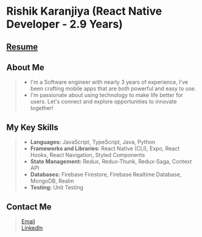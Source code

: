 # **Rishik Karanjiya (React Native Developer - 2.9 Years)**

## **[Resume](Rishik_Karanjiya.pdf)**

## **About Me**
>- I'm a Software engineer with nearly 3 years of experience, I've been crafting mobile apps that are both powerful and easy to use.  
>- I'm passionate about using technology to make life better for users. Let's connect and explore opportunities to innovate together!  

## **My Key Skills**
>- **Languages:** JavaScript, TypeScript, Java, Python  
>- **Frameworks and Libraries:** React Native (CLI), Expo, React Hooks, React Navigation, Styled Components  
>- **State Management:** Redux, Redux-Thunk, Redux-Saga, Context API  
>- **Databases:** Firebase Firestore, Firebase Realtime Database, MongoDB, Realm  
>- **Testing:** Unit Testing

## **Contact Me**
> [Email](mailto:rkaranjiya2112@gmail.com)  
> [LinkedIn](https://www.linkedin.com/in/rishik-karanjiya)
